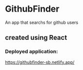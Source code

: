 # GithubFinder

An app that searchs for github users

## created using React

### Deployed application:
https://githubfinder-sb.netlify.app/
